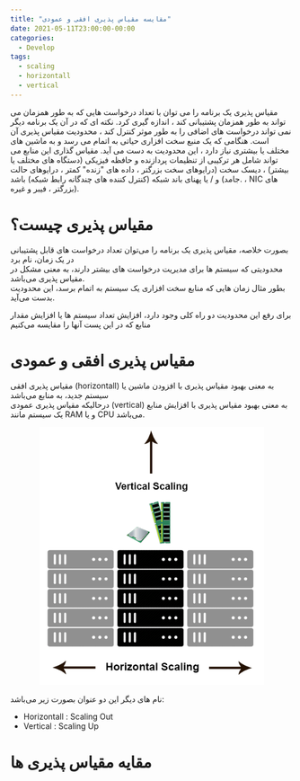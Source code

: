 ```yaml
---
title: "مقایسه مقیاس پذیری افقی و عمودی"
date: 2021-05-11T23:00:00-00:00
categories:
  - Develop
tags:
  - scaling
  - horizontall
  - vertical
---
```


مقیاس پذیری یک برنامه را می توان با تعداد درخواست هایی که به طور همزمان می تواند به طور همزمان پشتیبانی کند ، اندازه گیری کرد. نکته ای که در آن یک برنامه دیگر نمی تواند درخواست های اضافی را به طور موثر کنترل کند ، محدودیت مقیاس پذیری آن است. هنگامی که یک منبع سخت افزاری حیاتی به اتمام می رسد و به ماشین های مختلف یا بیشتری نیاز دارد ، این محدودیت به دست می آید. مقیاس گذاری این منابع می تواند شامل هر ترکیبی از تنظیمات پردازنده و حافظه فیزیکی (دستگاه های مختلف یا بیشتر) ، دیسک سخت (درایوهای سخت بزرگتر ، داده های "زنده" کمتر ، درایوهای حالت جامد) و / یا پهنای باند شبکه (کنترل کننده های چندگانه رابط شبکه) باشد. ، NIC های بزرگتر ، فیبر و غیره). 

# مقیاس پذیری چیست؟
بصورت خلاصه، مقیاس پذیری یک برنامه را می‌توان تعداد درخواست های قابل پشتیبانی در یک زمان، نام برد  
محدودیتی که سیستم ها برای مدیریت درخواست های بیشتر دارند، به معنی مشکل در مقیاس پذیری می‌باشد.  
بطور مثال زمان هایی که منابع سخت افزاری یک سیستم به اتمام برسد، این محدودیت بدست می‌آید.  
  
برای رفع این محدودیت دو راه کلی وجود دارد، افزایش تعداد سیستم ها یا افزایش مقدار منابع که در این پست آنها را مقایسه می‌کنیم  

# مقیاس پذیری افقی و عمودی
مقیاس پذیری افقی (horizontall) به معنی بهبود مقیاس پذیری با افزودن ماشین یا سیستم جدید، به منابع می‌باشد  
درحالیکه مقیاس پذیری عمودی (vertical) به معنی بهبود مقیاس پذیری با افزایش منابع یک سیستم مانند RAM و یا CPU می‌باشد.  

<p align="center">
  <img src="/assets/img/scaling.png" alt="mhkarami97" width="400" />
</p>

نام های دیگر این دو عنوان بصورت زیر می‌باشد:  

- Horizontall : Scaling Out
- Vertical : Scaling Up

# مقایه مقیاس پذیری ها
